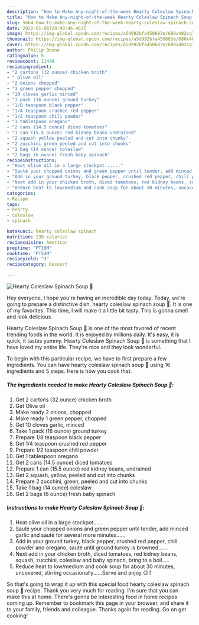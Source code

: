```yaml
---
description: "How to Make Any-night-of-the-week Hearty Coleslaw Spinach Soup 🍲"
title: "How to Make Any-night-of-the-week Hearty Coleslaw Spinach Soup 🍲"
slug: 5664-how-to-make-any-night-of-the-week-hearty-coleslaw-spinach-soup
date: 2022-01-06T20:48:46.463Z
image: https://img-global.cpcdn.com/recipes/a5d992bfa450683e/680x482cq70/hearty-coleslaw-spinach-soup-recipe-main-photo.jpg
thumbnail: https://img-global.cpcdn.com/recipes/a5d992bfa450683e/680x482cq70/hearty-coleslaw-spinach-soup-recipe-main-photo.jpg
cover: https://img-global.cpcdn.com/recipes/a5d992bfa450683e/680x482cq70/hearty-coleslaw-spinach-soup-recipe-main-photo.jpg
author: Philip Boone
ratingvalue: 5
reviewcount: 11448
recipeingredient:
- "2 cartons (32 ounce) chicken broth"
- " Olive oil"
- "2 onions chopped"
- "1 green pepper chopped"
- "10 cloves garlic minced"
- "1 pack (16 ounce) ground turkey"
- "1/8 teaspoon black pepper"
- "1/4 teaspoon crushed red pepper"
- "1/2 teaspoon chili powder"
- "1 tablespoon oregano"
- "2 cans (14.5 ounce) diced tomatoes"
- "1 can (15.5 ounce) red kidney beans undrained"
- "2 squash yellow peeled and cut into chunks"
- "2 zucchini green peeled and cut into chunks"
- "1 bag (14 ounce) coleslaw"
- "2 bags (6 ounce) fresh baby spinach"
recipeinstructions:
- "Heat olive oil in a large stockpot......"
- "Sauté your chopped onions and green pepper until tender, add minced garlic and sauté for several more minutes......"
- "Add in your ground turkey, black pepper, crushed red pepper, chili powder and oregano, sauté until ground turkey is browned......."
- "Next add in your chicken broth, diced tomatoes, red kidney beans, squash, zucchini, coleslaw and baby spinach, bring to a boil....."
- "Reduce heat to low/medium and cook soup for about 30 minutes, uncovered, stirring occasionally......Serve and enjoy 😉!!"
categories:
- Recipe
tags:
- hearty
- coleslaw
- spinach

katakunci: hearty coleslaw spinach 
nutrition: 239 calories
recipecuisine: American
preptime: "PT19M"
cooktime: "PT54M"
recipeyield: "3"
recipecategory: Dessert

---
```



![Hearty Coleslaw Spinach Soup 🍲](https://img-global.cpcdn.com/recipes/a5d992bfa450683e/680x482cq70/hearty-coleslaw-spinach-soup-recipe-main-photo.jpg)

Hey everyone, I hope you're having an incredible day today. Today, we're going to prepare a distinctive dish, hearty coleslaw spinach soup 🍲. It is one of my favorites. This time, I will make it a little bit tasty. This is gonna smell and look delicious.



Hearty Coleslaw Spinach Soup 🍲 is one of the most favored of recent trending foods in the world. It is enjoyed by millions daily. It's easy, it is quick, it tastes yummy. Hearty Coleslaw Spinach Soup 🍲 is something that I have loved my entire life. They're nice and they look wonderful.


To begin with this particular recipe, we have to first prepare a few ingredients. You can have hearty coleslaw spinach soup 🍲 using 16 ingredients and 5 steps. Here is how you cook that.

<!--inarticleads1-->

##### The ingredients needed to make Hearty Coleslaw Spinach Soup 🍲:

1. Get 2 cartons (32 ounce) chicken broth
1. Get  Olive oil
1. Make ready 2 onions, chopped
1. Make ready 1 green pepper, chopped
1. Get 10 cloves garlic, minced
1. Take 1 pack (16 ounce) ground turkey
1. Prepare 1/8 teaspoon black pepper
1. Get 1/4 teaspoon crushed red pepper
1. Prepare 1/2 teaspoon chili powder
1. Get 1 tablespoon oregano
1. Get 2 cans (14.5 ounce) diced tomatoes
1. Prepare 1 can (15.5 ounce) red kidney beans, undrained
1. Get 2 squash, yellow, peeled and cut into chunks
1. Prepare 2 zucchini, green, peeled and cut into chunks
1. Take 1 bag (14 ounce) coleslaw
1. Get 2 bags (6 ounce) fresh baby spinach




<!--inarticleads2-->

##### Instructions to make Hearty Coleslaw Spinach Soup 🍲:

1. Heat olive oil in a large stockpot......
1. Sauté your chopped onions and green pepper until tender, add minced garlic and sauté for several more minutes......
1. Add in your ground turkey, black pepper, crushed red pepper, chili powder and oregano, sauté until ground turkey is browned.......
1. Next add in your chicken broth, diced tomatoes, red kidney beans, squash, zucchini, coleslaw and baby spinach, bring to a boil.....
1. Reduce heat to low/medium and cook soup for about 30 minutes, uncovered, stirring occasionally......Serve and enjoy 😉!!




So that's going to wrap it up with this special food hearty coleslaw spinach soup 🍲 recipe. Thank you very much for reading. I'm sure that you can make this at home. There's gonna be interesting food in home recipes coming up. Remember to bookmark this page in your browser, and share it to your family, friends and colleague. Thanks again for reading. Go on get cooking!
